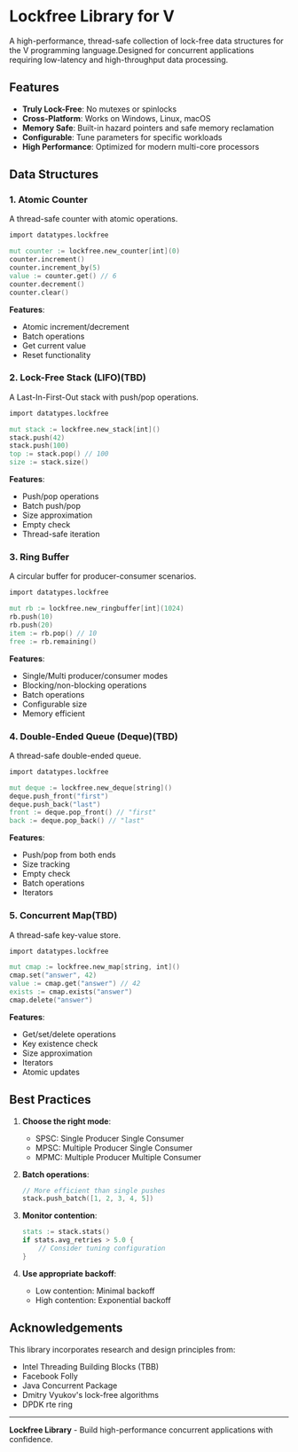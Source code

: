 # Lockfree Library for V

A high-performance, thread-safe collection of lock-free data structures for 
the V programming language.Designed for concurrent applications requiring 
low-latency and high-throughput data processing.

## Features

- **Truly Lock-Free**: No mutexes or spinlocks
- **Cross-Platform**: Works on Windows, Linux, macOS
- **Memory Safe**: Built-in hazard pointers and safe memory reclamation
- **Configurable**: Tune parameters for specific workloads
- **High Performance**: Optimized for modern multi-core processors

## Data Structures

### 1. Atomic Counter

A thread-safe counter with atomic operations.

```v
import datatypes.lockfree

mut counter := lockfree.new_counter[int](0)
counter.increment()
counter.increment_by(5)
value := counter.get() // 6
counter.decrement()
counter.clear()
```

**Features**:
- Atomic increment/decrement
- Batch operations
- Get current value
- Reset functionality

### 2. Lock-Free Stack (LIFO)(TBD)

A Last-In-First-Out stack with push/pop operations.

```v ignore
import datatypes.lockfree

mut stack := lockfree.new_stack[int]()
stack.push(42)
stack.push(100)
top := stack.pop() // 100
size := stack.size()
```

**Features**:
- Push/pop operations
- Batch push/pop
- Size approximation
- Empty check
- Thread-safe iteration

### 3. Ring Buffer

A circular buffer for producer-consumer scenarios.

```v
import datatypes.lockfree

mut rb := lockfree.new_ringbuffer[int](1024)
rb.push(10)
rb.push(20)
item := rb.pop() // 10
free := rb.remaining()
```

**Features**:
- Single/Multi producer/consumer modes
- Blocking/non-blocking operations
- Batch operations
- Configurable size
- Memory efficient

### 4. Double-Ended Queue (Deque)(TBD)

A thread-safe double-ended queue.

```v ignore
import datatypes.lockfree

mut deque := lockfree.new_deque[string]()
deque.push_front("first")
deque.push_back("last")
front := deque.pop_front() // "first"
back := deque.pop_back() // "last"
```

**Features**:
- Push/pop from both ends
- Size tracking
- Empty check
- Batch operations
- Iterators

### 5. Concurrent Map(TBD)

A thread-safe key-value store.

```v ignore
import datatypes.lockfree

mut cmap := lockfree.new_map[string, int]()
cmap.set("answer", 42)
value := cmap.get("answer") // 42
exists := cmap.exists("answer")
cmap.delete("answer")
```

**Features**:
- Get/set/delete operations
- Key existence check
- Size approximation
- Iterators
- Atomic updates

## Best Practices

1. **Choose the right mode**:
   - SPSC: Single Producer Single Consumer
   - MPSC: Multiple Producer Single Consumer
   - MPMC: Multiple Producer Multiple Consumer

2. **Batch operations**:
   ```v ignore
   // More efficient than single pushes
   stack.push_batch([1, 2, 3, 4, 5])
   ```

3. **Monitor contention**:
   ```v ignore
   stats := stack.stats()
   if stats.avg_retries > 5.0 {
       // Consider tuning configuration
   }
   ```

4. **Use appropriate backoff**:
   - Low contention: Minimal backoff
   - High contention: Exponential backoff

## Acknowledgements

This library incorporates research and design principles from:
- Intel Threading Building Blocks (TBB)
- Facebook Folly
- Java Concurrent Package
- Dmitry Vyukov's lock-free algorithms
- DPDK rte ring

---

**Lockfree Library** - Build high-performance concurrent applications with confidence.

